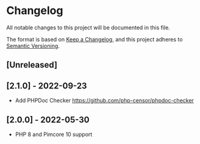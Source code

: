# Changelog
All notable changes to this project will be documented in this file.

The format is based on [Keep a Changelog](https://keepachangelog.com/en/1.0.0/),
and this project adheres to [Semantic Versioning](https://semver.org/spec/v2.0.0.html).

## [Unreleased]

## [2.1.0] - 2022-09-23
- Add PHPDoc Checker https://github.com/php-censor/phpdoc-checker

## [2.0.0] - 2022-05-30
- PHP 8 and Pimcore 10 support
